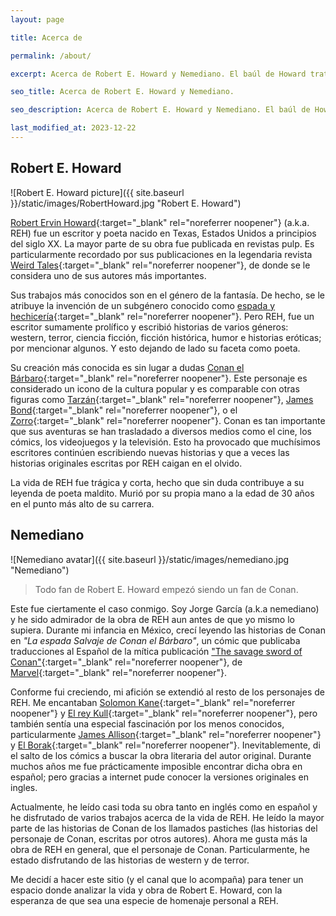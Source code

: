 ```yaml
---
layout: page

title: Acerca de

permalink: /about/

excerpt: Acerca de Robert E. Howard y Nemediano. El baúl de Howard trata de hacer análisis en español de la vida y obra de Robert E. Howard.

seo_title: Acerca de Robert E. Howard y Nemediano.

seo_description: Acerca de Robert E. Howard y Nemediano. El baúl de Howard trata de hacer análisis en español de la vida y obra de Robert E. Howard.

last_modified_at: 2023-12-22
---
```


## Robert E. Howard

![Robert E. Howard picture]({{ site.baseurl }}/static/images/RobertHoward.jpg "Robert E. Howard")

[Robert Ervin Howard](https://en.wikipedia.org/wiki/Robert_E._Howard){:target="_blank" rel="noreferrer noopener"} (a.k.a. REH) fue un escritor y poeta nacido en Texas, Estados Unidos a principios del siglo XX.
La mayor parte de su obra fue publicada en revistas pulp. Es particularmente recordado por sus publicaciones en la legendaria revista [Weird Tales](https://en.wikipedia.org/wiki/Weird_Tales){:target="_blank" rel="noreferrer noopener"}, de donde se le considera uno de sus autores más importantes.

Sus trabajos más conocidos son en el género de la fantasía. De hecho, se le atribuye la invención de un subgénero conocido como [espada y hechicería](https://en.wikipedia.org/wiki/Sword_and_sorcery){:target="_blank" rel="noreferrer noopener"}. Pero REH, fue un escritor sumamente prolífico y escribió historias de varios géneros: western, terror, ciencia ficción, ficción histórica, humor e historias eróticas; por mencionar algunos. Y esto dejando de lado su faceta como poeta.

Su creación más conocida es sin lugar a dudas [Conan el Bárbaro](https://en.wikipedia.org/wiki/Conan_the_Barbarian){:target="_blank" rel="noreferrer noopener"}. Este personaje es considerado un icono de la cultura popular y es comparable con otras figuras como [Tarzán](https://en.wikipedia.org/wiki/Tarzan){:target="_blank" rel="noreferrer noopener"}, [James Bond](https://en.wikipedia.org/wiki/James_Bond_(literary_character)){:target="_blank" rel="noreferrer noopener"}, o el [Zorro](https://en.wikipedia.org/wiki/Zorro){:target="_blank" rel="noreferrer noopener"}. Conan es tan importante que sus aventuras se han trasladado a diversos medios como el cine, los cómics, los videojuegos y la televisión. Esto ha provocado que muchísimos escritores continúen escribiendo nuevas historias y que a veces las historias originales escritas por REH caigan en el olvido.

La vida de REH fue trágica y corta, hecho que sin duda contribuye a su leyenda de poeta maldito. Murió por su propia mano a la edad de 30 años en el punto más alto de su carrera.

## Nemediano

![Nemediano avatar]({{ site.baseurl }}/static/images/nemediano.jpg "Nemediano")

> Todo fan de Robert E. Howard empezó siendo un fan de Conan.

Este fue ciertamente el caso conmigo. Soy Jorge García (a.k.a nemediano) y he sido admirador de la obra de REH aun antes de que yo mismo lo supiera. Durante mi infancia en México, crecí leyendo las historias de Conan en *"La espada Salvaje de Conan el Bárbaro"*, un cómic que publicaba traducciones al Español de la mítica publicación ["The savage sword of Conan"](https://en.wikipedia.org/wiki/Savage_Sword_of_Conan){:target="_blank" rel="noreferrer noopener"}, de [Marvel](https://en.wikipedia.org/wiki/Marvel_Comics){:target="_blank" rel="noreferrer noopener"}.

Conforme fui creciendo, mi afición se extendió al resto de los personajes de REH. Me encantaban [Solomon Kane](https://en.wikipedia.org/wiki/Solomon_Kane){:target="_blank" rel="noreferrer noopener"} y [El rey Kull](https://en.wikipedia.org/wiki/Kull_of_Atlantis){:target="_blank" rel="noreferrer noopener"}, pero también sentía una especial fascinación por los menos conocidos, particularmente [James Allison](https://en.wikipedia.org/wiki/Robert_E._Howard_bibliography#James_Allison){:target="_blank" rel="noreferrer noopener"} y [El Borak](https://en.wikipedia.org/wiki/El_Borak){:target="_blank" rel="noreferrer noopener"}. Inevitablemente, di el salto de los cómics a buscar la obra literaria del autor original. Durante muchos años me fue prácticamente imposible encontrar dicha obra en español; pero gracias a internet pude conocer la versiones originales en ingles.

Actualmente, he leído casi toda su obra tanto en inglés como en español y he disfrutado de varios trabajos acerca de la vida de REH. He leído la mayor parte de las historias de Conan de los llamados pastiches (las historias del personaje de Conan, escritas por otros autores). Ahora me gusta más la obra de REH en general, que el personaje de Conan. Particularmente, he estado disfrutando de las historias de western y de terror.

Me decidí a hacer este sitio (y el canal que lo acompaña) para tener un espacio donde analizar la vida y obra de Robert E. Howard, con la esperanza de que sea una especie de homenaje personal a REH.
